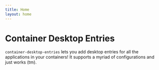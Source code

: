 ```yaml
---
title: Home
layout: home
---
```


# Container Desktop Entries

`container-desktop-entries` lets you add desktop entries for all the applications in your containers! It supports a myriad of configurations and just works (tm).